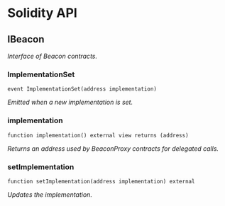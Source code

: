 # Solidity API

## IBeacon

_Interface of Beacon contracts._

### ImplementationSet

```solidity
event ImplementationSet(address implementation)
```

_Emitted when a new implementation is set._

### implementation

```solidity
function implementation() external view returns (address)
```

_Returns an address used by BeaconProxy contracts for delegated calls._

### setImplementation

```solidity
function setImplementation(address implementation) external
```

_Updates the implementation._

